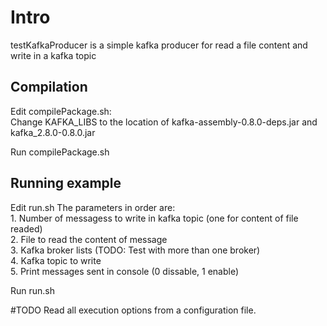 # Intro
testKafkaProducer is a simple kafka producer for read a file content and write in a kafka topic  

## Compilation
Edit compilePackage.sh:  
	Change KAFKA_LIBS to the location of kafka-assembly-0.8.0-deps.jar and kafka_2.8.0-0.8.0.jar  
  
Run compilePackage.sh  

## Running example
Edit run.sh
	The parameters in order are:  
	1. Number of messagess to write in kafka topic (one for content of file readed)  
	2. File to read the content of message  
	3. Kafka broker lists (TODO: Test with more than one broker)  
	4. Kafka topic to write  
	5. Print messages sent in console (0 dissable, 1 enable)  

Run run.sh  

#TODO
	Read all execution options from a configuration file.		
